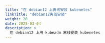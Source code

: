 ```yaml
---
title: "在 debian12 上离线安装 kubenetes"
linkTitle: "debian12离线安装"
weight: 20
date: 2025-03-04
description: >
  在 debian12 上用 kubeadm 离线安装 kubenetes
---
```


